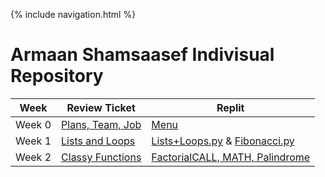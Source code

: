 {% include navigation.html %}

# Armaan Shamsaasef Indivisual Repository 

Week | Review Ticket | Replit |
----- | ----- | ----- |
Week 0 | [Plans, Team, Job](https://github.com/xXAASXx/Armaan-Shamsaasef-2-/issues/1) | [Menu](https://replit.com/@ArmaanShamsaase/Armaan-Shamsaasef-2-1#Menu.py) |
Week 1 | [Lists and Loops](https://github.com/xXAASXx/Armaan-Shamsaasef-2-/issues/2) | [Lists+Loops.py](https://replit.com/@ArmaanShamsaase/Armaan-Shamsaasef-2-1#list+loops.py) & [Fibonacci.py](https://replit.com/@ArmaanShamsaase/Armaan-Shamsaasef-2-1#fib.py)
Week 2 | [Classy Functions](https://github.com/xXAASXx/Armaan-Shamsaasef-2-/issues/3) | [FactorialCALL, MATH, Palindrome](https://replit.com/@ArmaanShamsaase/Armaan-Shamsaasef-2-1#Menu.py)


